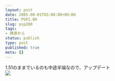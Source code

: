 ```yaml
---
layout: post
date: 2005-08-01T03:00:00+09:00
title: PSP2.00
slug: psp200
tags:
- 携帯から
status: publish
type: post
published: true
meta: {}
---
```

<div class="caption">1.51のままでいるのも中途半端なので、アップデート
</div>
<div class="photo"><img src="/images/uploads/blog-photo-1122835997.14-0.jpg" /></div>

